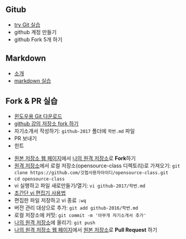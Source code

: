 Gitub
-----
* [try Git  실습](https://try.github.io/levels/1/challenges/1)
* github 계정 만들기
* github Fork 5개 하기

Markdown 
--------
* [소개](https://docs.google.com/presentation/d/1TJzzz5gIDBGRa5MaVsmoAG4jEPkk1za13V2z5vLuFFg/edit?usp=sharing)
* [markdown 실습](http://www.markdowntutorial.com/lesson/1/)

Fork & PR 실습
--------------
* [윈도우용 Git 다운로드](https://git-for-windows.github.io/)
* [github 강의 저장소 fork 하기](https://github.com/daumkakaotrack/opensource-class)
* 자기소개서 작성하기: `github-2017` 폴더에 `학번.md` 파일
* PR 보내기
* 힌트
 - [원본 저장소 웹 페이지](https://github.com/daumkakaotrack/opensource-class)에서 [나의 원격 저장소](https://github.com/나의깃헙아이디/opensource-class )로 **Fork**하기
 - [원격 저장소](https://github.com/나의깃헙아이디/opensource-class)에서 로컬 저장소(opensource-class 디렉토리)로 가져오기: `git clone https://github.com/깃헙사용자아이디/opensource-class.git`
 - `cd opensource-class`
 - vi 실행하고 파일 새로만들기/열기: `vi github-2017/학번.md`
  - [초간단 vi 편집기 사용법](http://www.hanbit.co.kr/preview/1424/sample_chapter04.pdf)
 - 편집한 파일 저장하고 vi 종료 `:wq`
 - 버전 관리 대상으로 추가: `git add github-2016/학번.md`
 - 로컬 저장소에 커밋: `git commit -m '아무개 자기소개서 추가'`
 - [나의 원격 저장소](https://github.com/나의깃헙아이디/opensource-class)에 올리기: `git push`
 - [나의 원격 저장소 웹 페이지](https://github.com/나의깃헙아이디/opensource-class/pulls)에서 [원본 저장소](https://github.com/daumkakaotrack/opensource-class)로 **Pull Request** 하기
